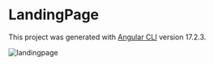 # LandingPage

This project was generated with [Angular CLI](https://github.com/angular/angular-cli) version 17.2.3.

![landingpage](https://github.com/marcosprofile/landing-page/assets/86635292/2b60816d-57b5-400d-9db1-7d35ca020278)
